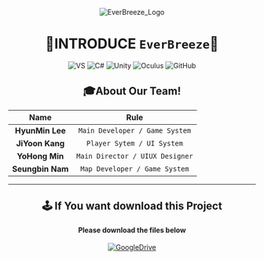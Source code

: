 <div align="center">
  
![EverBreeze_Logo](https://user-images.githubusercontent.com/19919570/191180843-73f274fd-af34-4347-8b7f-ee198bf4a7da.png)
# 🔳INTRODUCE `EverBreeze`🔳

![VS](https://img.shields.io/badge/Visual%20Studio-5C2D91?style=for-the-badge&logo=VisualStudio&logoColor=white)              ![C#](https://img.shields.io/badge/C%20Sharp-239120?style=for-the-badge&logo=CSharp&logoColor=white) ![Unity](https://img.shields.io/badge/Unity%203D-222324?style=for-the-badge&logo=Unity&logoColor=white) ![Oculus](https://img.shields.io/badge/Oculus-1C1E20?style=for-the-badge&logo=Oculus&logoColor=white) ![GitHub](https://img.shields.io/badge/GitHub-181717?style=for-the-badge&logo=GitHub&logoColor=white) 

  
## :mortar_board:About Our Team!

Name | Rule                                                         
:---:|:---:
 __HyunMin Lee__ |`Main Developer / Game System` 
__JiYoon Kang__ | `Player Sytem / UI System`
__YoHong Min__ | `Main Director / UIUX Designer`
__Seungbin Nam__ | `Map Developer / Game System`
---
  
 
## 🕹 If You want download this Project

#### Please download the files below

[![GoogleDrive](https://img.shields.io/badge/Google%20Drive-000000?style=for-the-badge&logo=GoogleDrive&logoColor=white=https://www.notion.so/yoyosproject/Ever-Breeze-Project-90be01e5bcd44dc28e3b3bb2f440d772)](https://drive.google.com/drive/folders/1Ioe_-Yl1TwZSUA7dgXK0_Ev7FmGh7ybU?usp=sharing)
  
  
</div>
